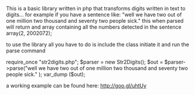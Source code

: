 This is a basic library written in php that transforms digits written in text to digits...
for example if you have a sentence like:
"well we have two out of one million two thousand and seventy two people sick."
this when parsed will return and array containing all the numbers detected in the sentence
array(2, 2002072);

to use the library all you have to do is include the class
initiate it and run the parse command

require_once "str2digits.php";
$parser = new Str2Digits();
$out = $parser->parse("well we have two out of one million two thousand and seventy two people sick."
);
var_dump ($out);

a working example can be found here: http://goo.gl/uhtUy
